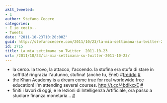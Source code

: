 ```yaml
---
aktt_tweeted:
- 1
author: Stefano Cecere
categories:
- E io cecio..
- Tweets
date: "2011-10-23T10:20:00Z"
guid: http://stefanocecere.com/2011/10/23/la-mia-settimana-su-twitter-2011-10-23/
id: 2715
title: La mia settimana su Twitter  2011-10-23
url: /2011/10/23/la-mia-settimana-su-twitter-2011-10-23/
---
```


<ul class="aktt_tweet_digest">
  <li>
    la cerco. la trovo, la attacco, l'accendo. la stufina era stufa di stare in soffitta! ringrazia l'autunno, stufina! (anche tu, Enel) #<a href="http://search.twitter.com/search?q=%23freddo" class="aktt_hashtag">freddo</a> <a href="http://twitter.com/StefanoCecere/statuses/126226308945543168" class="aktt_tweet_time">#</a>
  </li>
  <li>
    the Khan Academy is a dream come true for real worldwide free education! i'm attending several courses. <a href="http://t.co/4bdlkxxE" rel="nofollow">http://t.co/4bdlkxxE</a> <a href="http://twitter.com/StefanoCecere/statuses/126034826645086208" class="aktt_tweet_time">#</a>
  </li>
  <li>
    finiti i lavori di oggi, e le lezioni di Intelligenza Artificiale, ora passo a studiare finanza monetaria&#8230; <a href="http://twitter.com/StefanoCecere/statuses/125609439158992896" class="aktt_tweet_time">#</a>
  </li>
</ul>